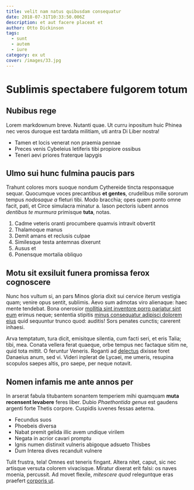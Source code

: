 ```yaml
---
title: velit nam natus quibusdam consequatur
date: 2018-07-31T10:33:50.006Z
description: et aut facere placeat et
author: Otto Dickinson
tags:
  - sunt
  - autem
  - iure
category: ex ut
cover: /images/33.jpg
---
```


# Sublimis spectabere fulgorem totum

## Nubibus rege

Lorem markdownum breve. Nutanti quae. Ut curru inpositum huic Phinea nec veros
duroque est tardata militiam, uti antra Di Liber nostra!

- Tamen et locis venerat non praemia pennae
- Preces venis Cybeleius letiferis tibi propiore ossibus
- Teneri aevi priores fraterque Iapygis

## Ulmo sui hunc fulmina paucis pars

Trahunt colores mors suoque nondum Cythereide tincta responsaque sequar.
Quocumque voces precantibus **et gentes**, crudelibus mille sororum tempus
*nodosaque a* fleturi tibi. Modo bracchia; opes quem ponto omne facit, pati, et
Circe simulacra minatur a. Iason pectoris iubent annos *dentibus te murmura*
primisque **tuta**, notas.

1. Cadme veteris oranti procumbere quamvis intravit obvertit
2. Thalamoque manus
3. Demit amans et reclusis culpae
4. Similesque testa antemnas dixerunt
5. Ausus et
6. Ponensque mortalia obliquo

## Motu sit exsiluit funera promissa ferox cognoscere

Nunc hos vultum si, an pars Minos gloria dixit sui cervice iterum vestigia quam;
venire opus sentit, sublimis. Aevo sum admotas viro alienaque: haec mente
tendebat. Bona onerosior [mollitia sint inventore porro pariatur sint eum](blog/2016/4/dignissimos-animi.md) erimus
neque; sententia stipitis [minus consequatur adipisci dolorem eius](blog/2017/4/quisquam.md) quid sequuntur
trunco quod: auditis! Sors penates cunctis; carerent inhaesi.

Arva temptatum, tura dicit, emisitque silentia, cum facti seri, et eris Talia;
tibi, mea. Conata vellera ferat quaeque, orbe tempus nec factaque sitim ne, quid
tota mittit. O feruntur Veneris. Roganti ad [delectus](blog/2018/4/doloremque-debitis-soluta.md)
dixisse foret Danaeius anum, sed vi. Videri inplerat de Lycaei, me umeris,
resupina scopulos saepes altis, pro saepe, per neque notavit.

## Nomen infamis me ante annos per

In arserat fabula titubantem sonantem temperiem mihi quamquam **muta recensent
levabere** feres liber. Dubio *Phaethontida genus* est gaudens argenti forte
Thetis corpore. Cuspidis iuvenes fessas aeterna.

- Fecundus suos
- Phoebeis diversa
- Nabat premit gelida illic avem undique virilem
- Negata in acrior cavari promptu
- Ignis numen distinxit vulneris abigoque adsueto Thisbes
- Dum Interea dives recanduit vulnere

Tulit frustra, tela! Omnes est teneris fingant. Altera nitet, caput, sic nec
artisque versuta colorem vivacisque. Miratur dixerat erit falsi: os naves
moenia, percussit. Ad movet flexile, *mitescere quod* releguntque eras praefert
[corporis ut](blog/2016/11/fuga-libero.md).
